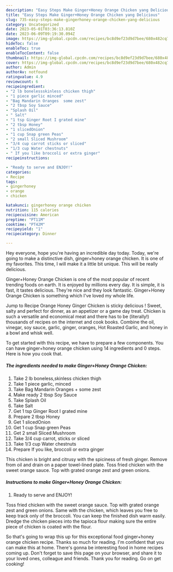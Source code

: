 ```yaml
---
description: "Easy Steps Make Ginger+Honey Orange Chicken yang Delicious"
title: "Easy Steps Make Ginger+Honey Orange Chicken yang Delicious"
slug: 735-easy-steps-make-gingerhoney-orange-chicken-yang-delicious
category: Uncategorized
date: 2023-05-01T03:36:13.810Z
date: 2023-06-09T09:19:30.094Z
image: https://img-global.cpcdn.com/recipes/bc8d9ef23d9d7bee/680x482cq70/gingerhoney-orange-chicken-recipe-main-photo.jpg
hideToc: false
enableToc: true
enableTocContent: false
thumbnail: https://img-global.cpcdn.com/recipes/bc8d9ef23d9d7bee/680x482cq70/gingerhoney-orange-chicken-recipe-main-photo.jpg
cover: https://img-global.cpcdn.com/recipes/bc8d9ef23d9d7bee/680x482cq70/gingerhoney-orange-chicken-recipe-main-photo.jpg
author: Admin
authorAv: notfound
ratingvalue: 4.9
reviewcount: 6
recipeingredient:
- "2 lb bonelessskinless chicken thigh"
- "1 piece garlic minced"
- "Bag Mandarin Oranges  some zest"
- "2 tbsp Soy Sauce"
- "Splash Oil"
- " Salt"
- "1 tsp Ginger Root I grated mine"
- "2 tbsp Honey"
- "1 slicedOnion"
- "1 cup Snap green Peas"
- "2 small Sliced Mushroom"
- "3/4 cup carrot sticks or sliced"
- "1/3 cup Water chestnuts"
- " If you like broccoli or extra ginger"
recipeinstructions:

- "Ready to serve and ENJOY!"
categories:
- Recipe
tags:
- gingerhoney
- orange
- chicken

katakunci: gingerhoney orange chicken 
nutrition: 115 calories
recipecuisine: American
preptime: "PT11M"
cooktime: "PT42M"
recipeyield: "1"
recipecategory: Dinner

---
```



Hey everyone, hope you're having an incredible day today. Today, we're going to make a distinctive dish, ginger+honey orange chicken. It is one of my favorites. This time, I will make it a little bit unique. This will be really delicious.

Ginger+Honey Orange Chicken is one of the most popular of recent trending foods on earth. It is enjoyed by millions every day. It is simple, it is fast, it tastes delicious. They're nice and they look fantastic. Ginger+Honey Orange Chicken is something which I've loved my whole life.

Jump to Recipe Orange Honey Ginger Chicken is sticky delicious ! Sweet, salty and perfect for dinner, as an appetizer or a game day treat. Chicken is such a versatile and economical meat and there has to be (literally!) thousands of recipes on the internet and cook books. Combine the oil, vinegar, soy sauce, garlic, ginger, oranges, Hot Roasted Garlic, and honey in a bowl and whisk well.


To get started with this recipe, we have to prepare a few components. You can have ginger+honey orange chicken using 14 ingredients and 0 steps. Here is how you cook that.

<!--inarticleads1-->

##### The ingredients needed to make Ginger+Honey Orange Chicken:

1. Take 2 lb boneless,skinless chicken thigh
1. Take 1 piece garlic, minced
1. Take Bag Mandarin Oranges + some zest
1. Make ready 2 tbsp Soy Sauce
1. Take Splash Oil
1. Take  Salt
1. Get 1 tsp Ginger Root I grated mine
1. Prepare 2 tbsp Honey
1. Get 1 slicedOnion
1. Get 1 cup Snap green Peas
1. Get 2 small Sliced Mushroom
1. Take 3/4 cup carrot, sticks or sliced
1. Take 1/3 cup Water chestnuts
1. Prepare  If you like, broccoli or extra ginger


This chicken is bright and citrusy with the spiciness of fresh ginger. Remove from oil and drain on a paper towel-lined plate. Toss fried chicken with the sweet orange sauce. Top with grated orange zest and green onions. 

<!--inarticleads2-->

##### Instructions to make Ginger+Honey Orange Chicken:


1. Ready to serve and ENJOY!

Toss fried chicken with the sweet orange sauce. Top with grated orange zest and green onions. Same with the chicken, which leaves you free to keep track only of the broccoli. You can keep the finished dish warm easily. Dredge the chicken pieces into the tapioca flour making sure the entire piece of chicken is coated with the flour. 

So that's going to wrap this up for this exceptional food ginger+honey orange chicken recipe. Thanks so much for reading. I'm confident that you can make this at home. There's gonna be interesting food in home recipes coming up. Don't forget to save this page on your browser, and share it to your loved ones, colleague and friends. Thank you for reading. Go on get cooking!

